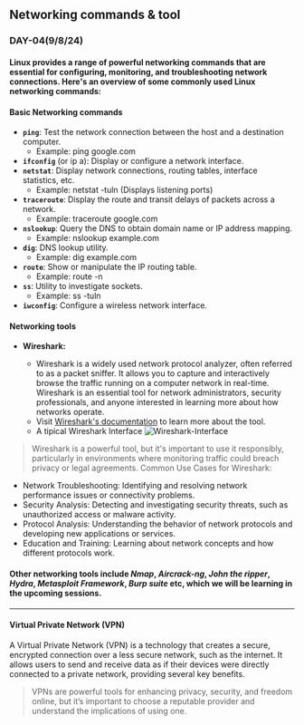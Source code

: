 ## Networking commands & tool
### DAY-04(9/8/24)
#### Linux provides a range of powerful networking commands that are essential for configuring, monitoring, and troubleshooting network connections. Here's an overview of some commonly used Linux networking commands:

#### __Basic Networking commands__
* **`ping`**: Test the network connection between the host and a destination computer. 
  * Example: ping google.com 
* **`ifconfig`** (or ip a): Display or configure a network interface. 
* **`netstat`**: Display network connections, routing tables, interface statistics, etc. 
  * Example: netstat -tuln (Displays listening ports) 
* **`traceroute`**: Display the route and transit delays of packets across a network. 
  * Example: traceroute google.com 
* **`nslookup`**: Query the DNS to obtain domain name or IP address mapping. 
  * Example: nslookup example.com 
* **`dig`**: DNS lookup utility. 
  * Example: dig example.com 
* **`route`**: Show or manipulate the IP routing table. 
  * Example: route -n 
* **`ss`**: Utility to investigate sockets. 
  * Example: ss -tuln 
* **`iwconfig`**: Configure a wireless network interface.

#### __Networking tools__
* __Wireshark:__

  * Wireshark is a widely used network protocol analyzer, often referred to as a packet sniffer. It allows you to capture and interactively browse the traffic running on a computer network in real-time. Wireshark is an essential tool for network administrators, security professionals, and anyone interested in learning more about how networks operate.
  * Visit [Wireshark's documentation](https://www.wireshark.org/docs/) to learn more about the tool.
  * A tipical Wireshark Interface ![Wireshark-Interface](https://github.com/user-attachments/assets/88184080-33e7-42f3-a995-7754dd99da28)

 > Wireshark is a powerful tool, but it's important to use it responsibly, particularly in environments where monitoring traffic could breach privacy or legal agreements.
> Common Use Cases for Wireshark:
* Network Troubleshooting: Identifying and resolving network performance issues or connectivity problems.
* Security Analysis: Detecting and investigating security threats, such as unauthorized access or malware activity.
* Protocol Analysis: Understanding the behavior of network protocols and developing new applications or services.
* Education and Training: Learning about network concepts and how different protocols work.

#### Other networking tools include __*Nmap*__, __*Aircrack-ng*__, __*John the ripper*__, __*Hydra*__, __*Metasploit Framework*__, __*Burp suite*__ etc, which we will be learning in the upcoming sessions.
------------------------------------------------------------------------------------------------------------------------------------------

#### __Virtual Private Network (VPN)__
A Virtual Private Network (VPN) is a technology that creates a secure, encrypted connection over a less secure network, such as the internet. It allows users to send and receive data as if their devices were directly connected to a private network, providing several key benefits.
> VPNs are powerful tools for enhancing privacy, security, and freedom online, but it’s important to choose a reputable provider and understand the implications of using one.
> 

 
 
